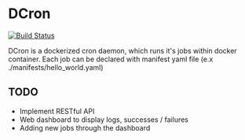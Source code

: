 # DCron

[![Build Status](https://ci.revlabs.xyz/api/badges/rtgnx/dcron/status.svg)](https://ci.revlabs.xyz/rtgnx/dcron)

DCron is a dockerized cron daemon, which runs it's jobs within docker container.
Each job can be declared with manifest yaml file (e.x ./manifests/hello_world.yaml)


## TODO
- Implement RESTful API
- Web dashboard to display logs, successes / failures
- Adding new jobs through the dashboard